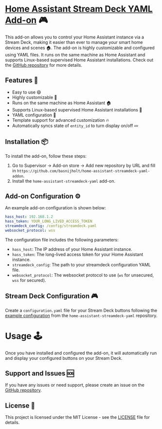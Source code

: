 # [Home Assistant Stream Deck YAML Add-on](https://github.com/basnijholt/home-assistant-streamdeck-yaml) 🎮

This add-on allows you to control your Home Assistant instance via a Stream Deck, making it easier than ever to manage your smart home devices and scenes 🏠.
The add-on is highly customizable and configured using YAML files.
It runs on the same machine as Home Assistant and supports Linux-based supervised Home Assistant installations.
Check out the [GitHub repository](https://github.com/basnijholt/home-assistant-streamdeck-yaml) for more details.

## Features 🌟
- Easy to use 😄
- Highly customizable 🔧
- Runs on the same machine as Home Assistant 🏠
- Supports Linux-based supervised Home Assistant installations 🐧
- YAML configuration 📁
- Template support for advanced customization 🔥
- Automatically syncs state of `entity_id` to turn display on/off 💤

## Installation 📦

To install the add-on, follow these steps:

1. Go to Supervisor -> Add-on store -> Add new repository by URL and fill in `https://github.com/basnijholt/home-assistant-streamdeck-yaml-addon`.
2. Install the `home-assistant-streamdeck-yaml` add-on.

## Add-on Configuration ⚙️

An example add-on configuration is shown below:

```yaml
hass_host: 192.168.1.2
hass_token: YOUR_LONG_LIVED_ACCESS_TOKEN
streamdeck_config: /config/streamdeck.yaml
websocket_protocol: wss
```

The configuration file includes the following parameters:

- `hass_host`: The IP address of your Home Assistant instance.
- `hass_token`: The long-lived access token for your Home Assistant instance.
- `streamdeck_config`: The path to your streamdeck configuration YAML file.
- `websocket_protocol`: The websocket protocol to use (`ws` for unsecured, `wss` for secured).

## Stream Deck Configuration 🎮

Create a `configuration.yaml` file for your Stream Deck buttons following the [example configuration](https://github.com/basnijholt/home-assistant-streamdeck-yaml/blob/main/configuration.yaml) from the `home-assistant-streamdeck-yaml` repository.

# Usage 🕹️

Once you have installed and configured the add-on, it will automatically run and display your configured buttons on your Stream Deck.

## Support and Issues 🆘

If you have any issues or need support, please create an issue on the [GitHub repository](https://github.com/basnijholt/home-assistant-streamdeck-yaml-addon/issues).

## License 📄

This project is licensed under the MIT License - see the [LICENSE](LICENSE) file for details.
